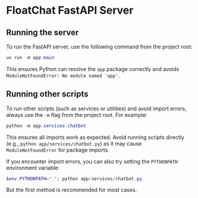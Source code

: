# FloatChat FastAPI Server

## Running the server

To run the FastAPI server, use the following command from the project root:

```powershell
uv run -m app.main
```

This ensures Python can resolve the `app` package correctly and avoids `ModuleNotFoundError: No module named 'app'`.


## Running other scripts

To run other scripts (such as services or utilities) and avoid import errors, always use the `-m` flag from the project root. For example:

```powershell
python -m app.services.chatbot
```

This ensures all imports work as expected. Avoid running scripts directly (e.g., `python app/services/chatbot.py`) as it may cause `ModuleNotFoundError` for package imports.

If you encounter import errors, you can also try setting the `PYTHONPATH` environment variable:

```powershell
$env:PYTHONPATH="."; python app/services/chatbot.py
```

But the first method is recommended for most cases.
